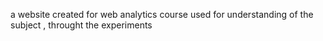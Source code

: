 a website created for web analytics course used for understanding of the subject , throught the experiments

